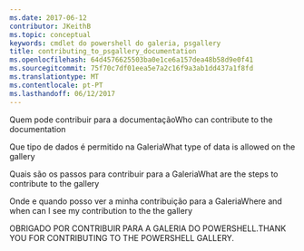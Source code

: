 ```yaml
---
ms.date: 2017-06-12
contributor: JKeithB
ms.topic: conceptual
keywords: cmdlet do powershell do galeria, psgallery
title: contributing_to_psgallery_documentation
ms.openlocfilehash: 64d4576625503ba0e1ce6a157dea48b58d9e0f41
ms.sourcegitcommit: 75f70c7df01eea5e7a2c16f9a3ab1dd437a1f8fd
ms.translationtype: MT
ms.contentlocale: pt-PT
ms.lasthandoff: 06/12/2017
---
```

<span data-ttu-id="f576d-103">Quem pode contribuir para a documentação</span><span class="sxs-lookup"><span data-stu-id="f576d-103">Who can contribute to the documentation</span></span>

<span data-ttu-id="f576d-104">Que tipo de dados é permitido na Galeria</span><span class="sxs-lookup"><span data-stu-id="f576d-104">What type of data is allowed on the gallery</span></span>

<span data-ttu-id="f576d-105">Quais são os passos para contribuir para a Galeria</span><span class="sxs-lookup"><span data-stu-id="f576d-105">What are the steps to contribute to the gallery</span></span>

<span data-ttu-id="f576d-106">Onde e quando posso ver a minha contribuição para a Galeria</span><span class="sxs-lookup"><span data-stu-id="f576d-106">Where and when can I see my contribution to the the gallery</span></span>

<span data-ttu-id="f576d-107">OBRIGADO POR CONTRIBUIR PARA A GALERIA DO POWERSHELL.</span><span class="sxs-lookup"><span data-stu-id="f576d-107">THANK YOU FOR CONTRIBUTING TO THE POWERSHELL GALLERY.</span></span>


